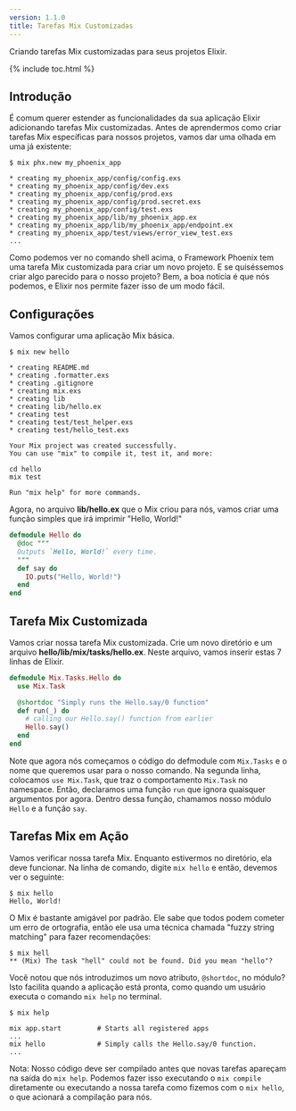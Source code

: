 ```yaml
---
version: 1.1.0
title: Tarefas Mix Customizadas
---
```


Criando tarefas Mix customizadas para seus projetos Elixir.

{% include toc.html %}

## Introdução

É comum querer estender as funcionalidades da sua aplicação Elixir adicionando tarefas Mix customizadas.
Antes de aprendermos como criar tarefas Mix específicas para nossos projetos, vamos dar uma olhada em uma já existente:

```shell
$ mix phx.new my_phoenix_app

* creating my_phoenix_app/config/config.exs
* creating my_phoenix_app/config/dev.exs
* creating my_phoenix_app/config/prod.exs
* creating my_phoenix_app/config/prod.secret.exs
* creating my_phoenix_app/config/test.exs
* creating my_phoenix_app/lib/my_phoenix_app.ex
* creating my_phoenix_app/lib/my_phoenix_app/endpoint.ex
* creating my_phoenix_app/test/views/error_view_test.exs
...
```

Como podemos ver no comando shell acima, o Framework Phoenix tem uma tarefa Mix customizada para criar um novo projeto.
E se quiséssemos criar algo parecido para o nosso projeto? Bem, a boa notícia é que nós podemos, e Elixir nos permite fazer isso de um modo fácil.

## Configurações

Vamos configurar uma aplicação Mix básica.

```shell
$ mix new hello

* creating README.md
* creating .formatter.exs
* creating .gitignore
* creating mix.exs
* creating lib
* creating lib/hello.ex
* creating test
* creating test/test_helper.exs
* creating test/hello_test.exs

Your Mix project was created successfully.
You can use "mix" to compile it, test it, and more:

cd hello
mix test

Run "mix help" for more commands.
```

Agora, no arquivo **lib/hello.ex** que o Mix criou para nós, vamos criar uma função simples que irá imprimir "Hello, World!"

```elixir
defmodule Hello do
  @doc """
  Outputs `Hello, World!` every time.
  """
  def say do
    IO.puts("Hello, World!")
  end
end
```

## Tarefa Mix Customizada

Vamos criar nossa tarefa Mix customizada.
Crie um novo diretório e um arquivo **hello/lib/mix/tasks/hello.ex**.
Neste arquivo, vamos inserir estas 7 linhas de Elixir.

```elixir
defmodule Mix.Tasks.Hello do
  use Mix.Task

  @shortdoc "Simply runs the Hello.say/0 function"
  def run(_) do
    # calling our Hello.say() function from earlier
    Hello.say()
  end
end
```

Note que agora nós começamos o código do defmodule com `Mix.Tasks` e o nome que queremos usar para o nosso comando.
Na segunda linha, colocamos `use Mix.Task`, que traz o comportamento `Mix.Task` no namespace.
Então, declaramos uma função `run` que ignora quaisquer argumentos por agora.
Dentro dessa função, chamamos nosso módulo `Hello` e a função `say`.

## Tarefas Mix em Ação

Vamos verificar nossa tarefa Mix.
Enquanto estivermos no diretório, ela deve funcionar.
Na linha de comando, digite `mix hello` e então, devemos ver o seguinte:

```shell
$ mix hello
Hello, World!
```

O Mix é bastante amigável por padrão.
Ele sabe que todos podem cometer um erro de ortografia, então ele usa uma técnica chamada "fuzzy string matching" para fazer recomendações:

```shell
$ mix hell
** (Mix) The task "hell" could not be found. Did you mean "hello"?
```

Você notou que nós introduzimos um novo atributo, `@shortdoc`, no módulo? Isto facilita quando a aplicação está pronta, como quando um usuário executa o comando `mix help` no terminal.

```shell
$ mix help

mix app.start         # Starts all registered apps
...
mix hello             # Simply calls the Hello.say/0 function.
...
```

Nota: Nosso código deve ser compilado antes que novas tarefas apareçam na saída do `mix help`.
Podemos fazer isso executando o `mix compile` diretamente ou executando a nossa tarefa como fizemos com o `mix hello`, o que acionará a compilação para nós.
